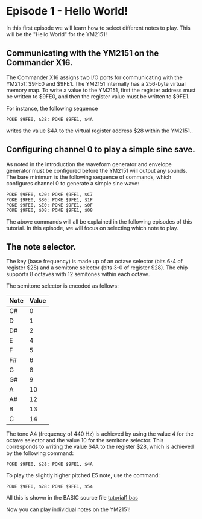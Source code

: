 # Episode 1 - Hello World!

In this first episode we will learn how to select different notes to play.
This will be the "Hello World" for the YM2151!

## Communicating with the YM2151 on the Commander X16.
The Commander X16 assigns two I/O ports for communicating with the YM2151:
$9FE0 and $9FE1. The YM2151 internally has a 256-byte virtual memory map. To
write a value to the YM2151, first the register address must be written to
$9FE0, and then the register value must be written to $9FE1.

For instance, the following sequence
```
POKE $9FE0, $28: POKE $9FE1, $4A
```
writes the value $4A to the virtual register address $28 within the YM2151..

## Configuring channel 0 to play a simple sine save.
As noted in the introduction the waveform generator and envelope generator must
be configured before the YM2151 will output any sounds. The bare minimum is
the following sequence of commands, which configures channel 0 to generate
a simple sine wave:
```
POKE $9FE0, $20: POKE $9FE1, $C7
POKE $9FE0, $80: POKE $9FE1, $1F
POKE $9FE0, $E0: POKE $9FE1, $0F
POKE $9FE0, $08: POKE $9FE1, $08
```
The above commands will all be explained in the following episodes of this
tutorial.  In this episode, we will focus on selecting which note to play.

## The note selector.
The key (base frequency) is made up of an octave selector (bits 6-4 of register
$28) and a semitone selector (bits 3-0 of register $28).  The chip supports 8
octaves with 12 semitones within each octave.

The semitone selector is encoded as follows:

|  Note |  Value |
| ----- | ------ |
|   C#  |    0   |
|   D   |    1   |
|   D#  |    2   |
|   E   |    4   |
|   F   |    5   |
|   F#  |    6   |
|   G   |    8   |
|   G#  |    9   |
|   A   |   10   |
|   A#  |   12   |
|   B   |   13   |
|   C   |   14   |

The tone A4 (frequency of 440 Hz) is achieved by using the value 4 for the
octave selector and the value 10 for the semitone selector.  This corresponds
to writing the value $4A to the register $28, which is achieved by the
following command:
```
POKE $9FE0, $28: POKE $9FE1, $4A
```

To play the slightly higher pitched E5 note, use the command:
```
POKE $9FE0, $28: POKE $9FE1, $54
```

All this is shown in the BASIC source file [tutorial1.bas](tutorial1.bas)

Now you can play individual notes on the YM2151!

